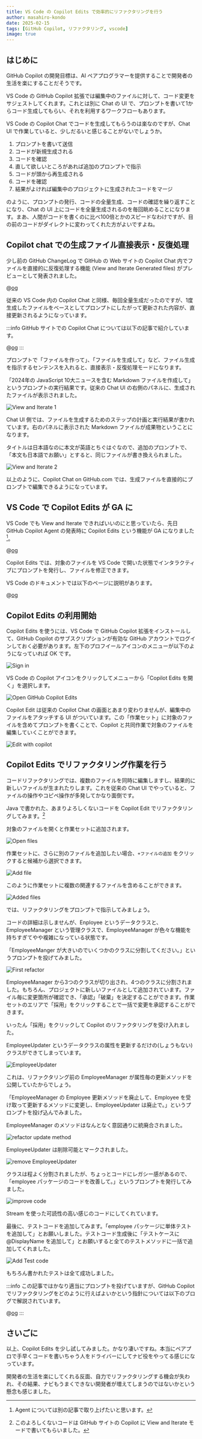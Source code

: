 ```yaml
---
title: VS Code の Copilot Edits で効率的にリファクタリングを行う
author: masahiro-kondo
date: 2025-02-15
tags: [GitHub Copilot, リファクタリング, vscode]
image: true
---
```


## はじめに
GitHub Copilot の開発目標は、AI ペアプログラマーを提供することで開発者の生活を楽にすることだそうです。

VS Code の GitHub Copilot 拡張では編集中のファイルに対して、コード変更をサジェストしてくれます。これとは別に Chat の UI で、プロンプトを書いて1からコード生成してもらい、それを利用するワークフローもあります。

VS Code の Copilot Chat でコードを生成してもらうのは楽なのですが、Chat UI で作業していると、少しだるいと感じることがないでしょうか。

1. プロンプトを書いて送信
2. コードが新規生成される
3. コードを確認
4. 直して欲しいところがあれば追加のプロンプトで指示
5. コードが頭から再生成される
6. コードを確認
7. 結果がよければ編集中のプロジェクトに生成されたコードをマージ

のように、プロンプトの発行、コードの全量生成、コードの確認を繰り返すことになり、Chat の UI 上にコードを全量生成されるのを毎回眺めることになります。まあ、人間がコードを書くのに比べ100倍とかのスピードなわけですが、目の前のコードがダイレクトに変わってくれた方がよいですよね。

## Copilot chat での生成ファイル直接表示・反復処理

少し前の GitHub ChangeLog で GitHub の Web サイトの Copilot Chat 内でファイルを直接的に反復処理する機能 (View and Iterate Generated files) がプレビューとして発表されました。

@[og](https://github.blog/changelog/2025-02-05-view-and-iterate-on-generated-files-directly-within-copilot-chat-preview/)

従来の VS Code 内の Copilot Chat と同様、毎回全量生成だったのですが、1度生成したファイルをベースとしてプロンプトにしたがって更新された内容が、直接更新されるようになっています。

:::info
GitHub サイトでの Copilot Chat については以下の記事で紹介しています。

@[og](/blogs/2024/09/28/github-copilot-in-github-com/)
:::

プロンプトで「ファイルを作って」、「ファイルを生成して」など、ファイル生成を指示するセンテンスを入れると、直接表示・反復処理モードになります。

「2024年の JavaScript 10大ニュースを含む Markdown ファイルを作成して」というプロンプトの実行結果です。従来の Chat UI の右側のパネルに、生成されたファイルが表示されました。

![View and Iterate 1](https://i.gyazo.com/77313d6025ab75a0eadc113861040e29.png)

Chat UI 側では、ファイルを生成するためのステップの計画と実行結果が書かれています。右のパネルに表示された Markdown ファイルが成果物ということになります。

タイトルは日本語なのに本文が英語とちぐはぐなので、追加のプロンプトで、「本文も日本語でお願い」とすると、同じファイルが書き換えられました。

![View and Iterate 2](https://i.gyazo.com/1be02f320116a2cdc9be2b606a56bcb4.png)

以上のように、Copilot Chat on GitHub.com では、生成ファイルを直接的にプロンプトで編集できるようになっています。

## VS Code で Copilot Edits が GA に

VS Code でも View and Iterate できればいいのにと思っていたら、先日 GitHub Copilot Agent の発表時に Copilot Edits という機能が GA になりました[^1]。

@[og](https://github.blog/news-insights/product-news/github-copilot-the-agent-awakens/)

Copilot Edits では、対象のファイルを VS Code で開いた状態でインタラクティブにプロンプトを発行し、ファイルを修正できます。

[^1]: Agent については別の記事で取り上げたいと思います。

VS Code のドキュメントでは以下のページに説明があります。

@[og](https://code.visualstudio.com/docs/copilot/copilot-edits)

## Copilot Edits の利用開始
Copilot Edits を使うには、VS Code で GitHub Copilot 拡張をインストールして、GitHub Copilot のサブスクリプションが有効な GitHub アカウントでログインしておく必要があります。左下のプロフイールアイコンのメニューが以下のようになっていれば OK です。

![Sign in](https://i.gyazo.com/3a2aeeac8f7e01b43d81f79f11381ff2.png)

VS Code の Copilot アイコンをクリックしてメニューから「Copilot Edits を開く」を選択します。

![Open GitHub Copilot Edits](https://i.gyazo.com/69de8f32a33f71901df544d4f14efff8.png)

Copilot Edit は従来の Copilot Chat の画面とあまり変わりませんが、編集中のファイルをアタッチする UI がついています。この「作業セット」に対象のファイルを含めてプロンプトを書くことで、Copilot と共同作業で対象のファイルを編集していくことができます。

![Edit with copilot](https://i.gyazo.com/74a12ac779168465dd1a64f59cdee506.png)

## Copilot Edits でリファクタリング作業を行う
コードリファクタリングでは、複数のファイルを同時に編集しますし、結果的に新しいファイルが生まれたりします。これを従来の Chat UI でやっていると、ファイルの操作やコピペ操作が多発してかなり面倒です。

Java で書かれた、あまりよろしくないコードを Copilot Edit でリファクタリングしてみます。[^2]

[^2]: このよろしくないコードは GitHub サイトの Copilot に View and Iterate モードで書いてもらいました。

対象のファイルを開くと作業セットに追加されます。

![Open files](https://i.gyazo.com/c192e4c4f532b863eca04ac3a265138c.png)

作業セットに、さらに別のファイルを追加したい場合、`+ファイルの追加` をクリックすると候補から選択できます。

![Add file](https://i.gyazo.com/7df319ec6104abb84db205960c6f7173.png)

このように作業セットに複数の関連するファイルを含めることができます。

![Added files](https://i.gyazo.com/c4d59771b0c8695d27b1024f0e0b9190.png)

では、リファクタリングをプロンプトで指示してみましょう。

コードの詳細は示しませんが、Enployee というデータクラスと、EmployeeManager という管理クラスで、EmployeeManager が色々な機能を持ちすぎてやや複雑になっている状態です。

「EmployeeManger が大きいのでいくつかのクラスに分割してください。」というプロンプトを投げてみました。

![First refactor](https://i.gyazo.com/ae2aac8531f8e58b43505960556f3ed8.png)

EmployeeManager から3つのクラスが切り出され、4つのクラスに分割されました。もちろん、プロジェクトに新しいファイルとして追加されています。ファイル毎に変更箇所が確認でき、「承認」「破棄」を決定することができます。作業セットのエリアで「採用」をクリックすることで一括で変更を承認することができます。

いったん「採用」をクリックして Copilot のリファクタリングを受け入れました。

EmployeeUpdater というデータクラスの属性を更新するだけの(しょうもない)クラスができてしまっています。

![EmployeeUpdater](https://i.gyazo.com/953db4fd06af176fe4991d0fcaf30e4a.png)

これは、リファクタリング前の EmployeeManager が属性毎の更新メソッドを公開していたからでしょう。

「EmployeeManager の Employee 更新メソッドを廃止して、Employee を受け取って更新するメソッドに変更し、EmployeeUpdater は廃止で。」というプロンプトを投げ込んでみました。

EmployeeManager のメソッドはなんとなく意図通りに統廃合されました。

![refactor update method](https://i.gyazo.com/069a5bab5130a6dc0c18b606f0333200.png)

EmployeeUpdater は削除可能とマークされました。

![remove EmployeeUpdater](https://i.gyazo.com/0dc403a254a4106766d29f65e85c4056.png)

クラスは程よく分割されましたが、ちょっとコードにレガシー感があるので、「employee パッケージのコードを改善して。」というプロンプトを発行してみました。

![improve code](https://i.gyazo.com/0858996b9f21d32075e19b5c81ab8561.png)

Stream を使った可読性の高い感じのコードにしてくれています。

最後に、テストコードを追加してみます。「employee パッケージに単体テストを追加して」とお願いしました。テストコード生成後に「テストケースに @DisplayName を追加して」とお願いすると全てのテストメソッドに一括で追加してくれました。

![Add Test code](https://i.gyazo.com/3e9fd6e68500930779dcb4bba34eb3ce.png)

もちろん書かれたテストは全て成功しました。

:::info
この記事ではかなり適当にプロンプトを投げていますが、GitHub Copilot でリファクタリングをどのように行えばよいかという指針については以下のブログで解説されています。

@[og](https://github.blog/ai-and-ml/github-copilot/how-to-refactor-code-with-github-copilot/)
:::

## さいごに
以上、Copilot Edits を少し試してみました。かなり凄いですね。本当にペアプロで手早くコードを書いちゃう人をドライバーにしてナビ役をやってる感じになっています。

開発者の生活を楽にしてくれる反面、自力でリファクタリングする機会が失われ、その結果、ナビもうまくできない開発者が増えてしまうのではないかという懸念も感じました。
